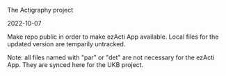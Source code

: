 The Actigraphy project

2022-10-07

Make repo public in order to make ezActi App available. Local files for the updated version are temparily untracked.

Note: all files named with "par" or "det" are not necessary for the ezActi App. They are synced here for the UKB project.
